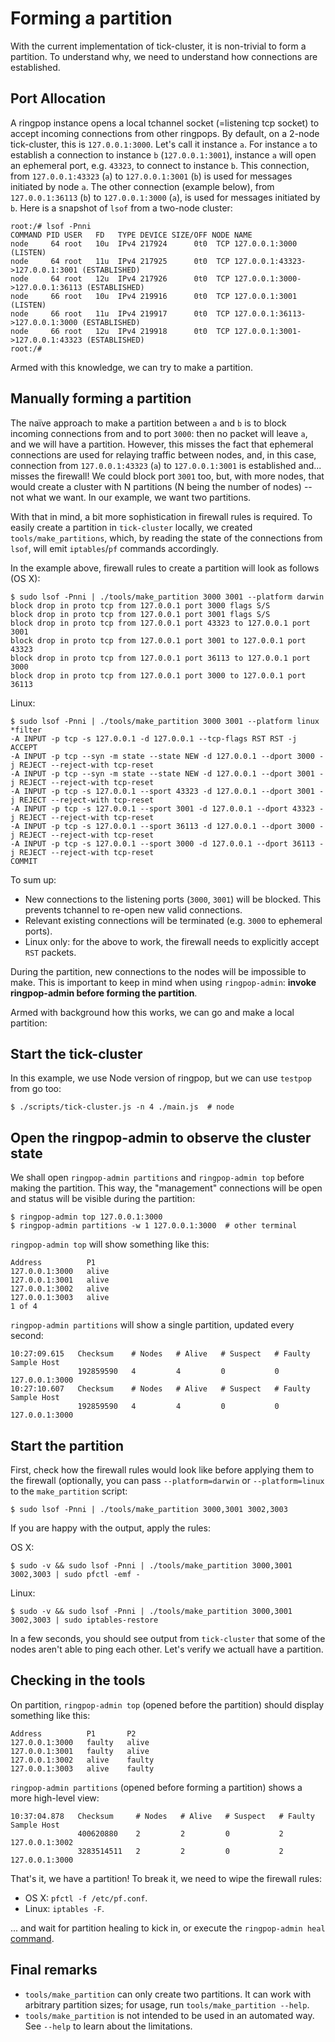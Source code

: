# Forming a partition

With the current implementation of tick-cluster, it is non-trivial to form a
partition. To understand why, we need to understand how connections are
established.

## Port Allocation

A ringpop instance opens a local tchannel socket (=listening tcp socket) to
accept incoming connections from other ringpops. By default, on a 2-node
tick-cluster, this is `127.0.0.1:3000`. Let's call it instance `a`. For
instance `a` to establish a connection to instance `b` (`127.0.0.1:3001`),
instance `a` will open an ephemeral port, e.g. `43323`, to connect to instance
`b`. This connection, from `127.0.0.1:43323` (`a`) to `127.0.0.1:3001` (`b`) is
used for messages initiated by node `a`. The other connection (example below),
from `127.0.0.1:36113` (`b`) to `127.0.0.1:3000` (`a`), is used for messages
initiated by `b`. Here is a snapshot of `lsof` from a two-node cluster:

```
root:/# lsof -Pnni
COMMAND PID USER   FD   TYPE DEVICE SIZE/OFF NODE NAME
node     64 root   10u  IPv4 217924      0t0  TCP 127.0.0.1:3000 (LISTEN)
node     64 root   11u  IPv4 217925      0t0  TCP 127.0.0.1:43323->127.0.0.1:3001 (ESTABLISHED)
node     64 root   12u  IPv4 217926      0t0  TCP 127.0.0.1:3000->127.0.0.1:36113 (ESTABLISHED)
node     66 root   10u  IPv4 219916      0t0  TCP 127.0.0.1:3001 (LISTEN)
node     66 root   11u  IPv4 219917      0t0  TCP 127.0.0.1:36113->127.0.0.1:3000 (ESTABLISHED)
node     66 root   12u  IPv4 219918      0t0  TCP 127.0.0.1:3001->127.0.0.1:43323 (ESTABLISHED)
root:/#
```

Armed with this knowledge, we can try to make a partition.

## Manually forming a partition

The naïve approach to make a partition between `a` and `b` is to block incoming
connections from and to port `3000`: then no packet will leave `a`, and we will
have a partition. However, this misses the fact that ephemeral connections are
used for relaying traffic between nodes, and, in this case, connection from
`127.0.0.1:43323` (`a`) to `127.0.0.1:3001` is established and... misses the
firewall! We could block port `3001` too, but, with more nodes, that
would create a cluster with N partitions (N being the number of nodes) -- not
what we want. In our example, we want two partitions.

With that in mind, a bit more sophistication in firewall rules is required. To
easily create a partition in `tick-cluster` locally, we created
`tools/make_partitions`, which, by reading the state of the connections from
`lsof`, will emit `iptables`/`pf` commands accordingly.

In the example above, firewall rules to create a partition will look as follows
(OS X):

```
$ sudo lsof -Pnni | ./tools/make_partition 3000 3001 --platform darwin
block drop in proto tcp from 127.0.0.1 port 3000 flags S/S
block drop in proto tcp from 127.0.0.1 port 3001 flags S/S
block drop in proto tcp from 127.0.0.1 port 43323 to 127.0.0.1 port 3001
block drop in proto tcp from 127.0.0.1 port 3001 to 127.0.0.1 port 43323
block drop in proto tcp from 127.0.0.1 port 36113 to 127.0.0.1 port 3000
block drop in proto tcp from 127.0.0.1 port 3000 to 127.0.0.1 port 36113
```

Linux:

```
$ sudo lsof -Pnni | ./tools/make_partition 3000 3001 --platform linux
*filter
-A INPUT -p tcp -s 127.0.0.1 -d 127.0.0.1 --tcp-flags RST RST -j ACCEPT
-A INPUT -p tcp --syn -m state --state NEW -d 127.0.0.1 --dport 3000 -j REJECT --reject-with tcp-reset
-A INPUT -p tcp --syn -m state --state NEW -d 127.0.0.1 --dport 3001 -j REJECT --reject-with tcp-reset
-A INPUT -p tcp -s 127.0.0.1 --sport 43323 -d 127.0.0.1 --dport 3001 -j REJECT --reject-with tcp-reset
-A INPUT -p tcp -s 127.0.0.1 --sport 3001 -d 127.0.0.1 --dport 43323 -j REJECT --reject-with tcp-reset
-A INPUT -p tcp -s 127.0.0.1 --sport 36113 -d 127.0.0.1 --dport 3000 -j REJECT --reject-with tcp-reset
-A INPUT -p tcp -s 127.0.0.1 --sport 3000 -d 127.0.0.1 --dport 36113 -j REJECT --reject-with tcp-reset
COMMIT
```

To sum up:

* New connections to the listening ports (`3000`, `3001`) will be blocked. This
  prevents tchannel to re-open new valid connections.
* Relevant existing connections will be terminated (e.g. `3000` to ephemeral
  ports).
* Linux only: for the above to work, the firewall needs to explicitly accept
  `RST` packets.

During the partition, new connections to the nodes will be impossible to make.
This is important to keep in mind when using `ringpop-admin`: **invoke
ringpop-admin before forming the partition**.

Armed with background how this works, we can go and make a local partition:

## Start the tick-cluster

In this example, we use Node version of ringpop, but we can use `testpop` from
go too:

```shell
$ ./scripts/tick-cluster.js -n 4 ./main.js  # node
```

## Open the ringpop-admin to observe the cluster state

We shall open `ringpop-admin partitions` and `ringpop-admin top` before making the
partition. This way, the "management" connections will be open and status will
be visible during the partition:

```shell
$ ringpop-admin top 127.0.0.1:3000
$ ringpop-admin partitions -w 1 127.0.0.1:3000  # other terminal
```

`ringpop-admin top` will show something like this:

```
Address          P1
127.0.0.1:3000   alive
127.0.0.1:3001   alive
127.0.0.1:3002   alive
127.0.0.1:3003   alive
1 of 4
```

`ringpop-admin partitions` will show a single partition, updated every second:

```
10:27:09.615   Checksum    # Nodes   # Alive   # Suspect   # Faulty   Sample Host
               192859590   4         4         0           0          127.0.0.1:3000
10:27:10.607   Checksum    # Nodes   # Alive   # Suspect   # Faulty   Sample Host
               192859590   4         4         0           0          127.0.0.1:3000
```

## Start the partition

First, check how the firewall rules would look like before applying them to the
firewall (optionally, you can pass `--platform=darwin` or `--platform=linux` to
the `make_partition` script:

```shell
$ sudo lsof -Pnni | ./tools/make_partition 3000,3001 3002,3003
```

If you are happy with the output, apply the rules:

OS X:

```shell
$ sudo -v && sudo lsof -Pnni | ./tools/make_partition 3000,3001 3002,3003 | sudo pfctl -emf -
```

Linux:

```
$ sudo -v && sudo lsof -Pnni | ./tools/make_partition 3000,3001 3002,3003 | sudo iptables-restore
```

In a few seconds, you should see output from `tick-cluster` that some of the
nodes aren't able to ping each other. Let's verify we actuall have a partition.

## Checking in the tools

On partition, `ringpop-admin top` (opened before the partition) should display
something like this:

```
Address          P1       P2
127.0.0.1:3000   faulty   alive
127.0.0.1:3001   faulty   alive
127.0.0.1:3002   alive    faulty
127.0.0.1:3003   alive    faulty
```

`ringpop-admin partitions` (opened before forming a partition) shows a more
high-level view:

```
10:37:04.878   Checksum     # Nodes   # Alive   # Suspect   # Faulty   Sample Host
               400620880    2         2         0           2          127.0.0.1:3002
               3283514511   2         2         0           2          127.0.0.1:3000
```

That's it, we have a partition! To break it, we need to wipe the firewall rules:

* OS X: `pfctl -f /etc/pf.conf`.
* Linux: `iptables -F`.

... and wait for partition healing to kick in, or execute the `ringpop-admin
heal` [command][1].

## Final remarks

* `tools/make_partition` can only create two partitions. It can work with
  arbitrary partition sizes; for usage, run `tools/make_partition --help`.
* `tools/make_partition` is not intended to be used in an automated way. See
  `--help` to learn about the limitations.


[1]: https://github.com/uber/ringpop-admin
